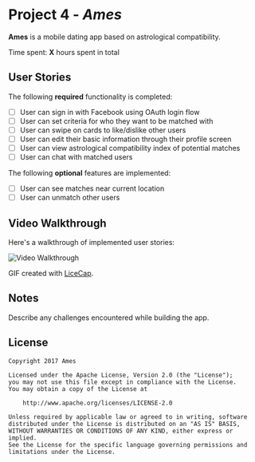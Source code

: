 # Project 4 - *Ames*

**Ames** is a mobile dating app based on astrological compatibility.

Time spent: **X** hours spent in total

## User Stories

The following **required** functionality is completed:

- [ ] User can sign in with Facebook using OAuth login flow
- [ ] User can set criteria for who they want to be matched with
- [ ] User can swipe on cards to like/dislike other users
- [ ] User can edit their basic information through their profile screen
- [ ] User can view astrological compatibility index of potential matches
- [ ] User can chat with matched users

The following **optional** features are implemented:

- [ ] User can see matches near current location
- [ ] User can unmatch other users

## Video Walkthrough

Here's a walkthrough of implemented user stories:

<img src='http://i.imgur.com/link/to/your/gif/file.gif' title='Video Walkthrough' width='' alt='Video Walkthrough' />

GIF created with [LiceCap](http://www.cockos.com/licecap/).

## Notes

Describe any challenges encountered while building the app.

## License

    Copyright 2017 Ames

    Licensed under the Apache License, Version 2.0 (the "License");
    you may not use this file except in compliance with the License.
    You may obtain a copy of the License at

        http://www.apache.org/licenses/LICENSE-2.0

    Unless required by applicable law or agreed to in writing, software
    distributed under the License is distributed on an "AS IS" BASIS,
    WITHOUT WARRANTIES OR CONDITIONS OF ANY KIND, either express or implied.
    See the License for the specific language governing permissions and
    limitations under the License.

